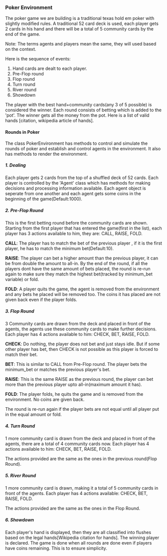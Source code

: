 ### Poker Environment


The poker game we are building is a traditional texas hold em poker with slightly modified rules. A traditional 52 card deck is used, each player gets 2 cards in his hand and there will be a total of 5 community cards by the end of the game. 

Note: The terms agents and players mean the same, they will used based on the context.

Here is the sequence of events:

1. Hand cards are dealt to each player.
2. Pre-Flop round
3. Flop round
4. Turn round
5. River round
6. Showdown

The player with the best hand+community cards(any 3 of 5 possible) is considered the winner. Each round consists of betting which is added to the 'pot'. The winner gets all the money from the pot. Here is a list of valid hands [citation, wikipedia article of hands].

#### Rounds in Poker

The class PokerEnvironment has methods to control and simulate the rounds of poker and establish and control agents in the environment. It also has methods to render the environment. 


##### 1. Dealing

Each player gets 2 cards from the top of a shuffled deck of 52 cards. Each player is controlled by the 'Agent' class which has methods for making decisions and processing information available. Each agent object is seperate from one another and each agent gets some coins in the beginning of the game(Default:1000).

##### 2. Pre-Flop Round

This is the first betting round before the community cards are shown. Starting from the first player that has entered the game(first in the list), each player has 3 actions available to him, they are: CALL, RAISE, FOLD.

**CALL**: The player has to match the bet of the previous player , if it is the first player, he has to match the minimum bet(Default:10).

**RAISE**: The player can bet a higher amount than the previous player, it can be from double the amount to all-in.
By the end of the round, if all the players dont have the same amount of bets placed, the round is re-run again to make sure they match the highest bet(tracked by minimum_bet variable) or fold.

**FOLD**: A player quits the game, the agent is removed from the environment and any bets he placed will be removed too. The coins it has placed are not given back even if the player folds.

##### 3. Flop Round

3 Community cards are drawn from the deck and placed in front of the agents, the agents use these community cards to make further decisions. Each player has 4 actions available to him: CHECK, BET, RAISE, FOLD.

**CHECK**: Do nothing, the player does not bet and just stays idle. But if some other player has bet, then CHECK is not possible as this player is forced to match their bet.

**BET**: This is similar to CALL from Pre-Flop round. The player bets the minimum_bet or matches the previous player's bet.

**RAISE**: This is the same RAISE as the previous round, the player can bet more than the previous player upto all-in(maximum amount it has).

**FOLD**: The player folds, he quits the game and is removed from the environment. No coins are given back.

The round is re-run again if the player bets are not equal until all player put in the equal amount or fold.

##### 4. Turn Round

1 more community card is drawn from the deck and placed in front of the agents, there are a total of 4 community cards now. Each player has 4 actions available to him: CHECK, BET, RAISE, FOLD.

The actions provided are the same as the ones in the previous round(Flop Round). 

##### 5. River Round

1 more community card is drawn, making it a total of 5 community cards in front of the agents. Each player has 4 actions available: CHECK, BET, RAISE, FOLD.

The actions provided are the same as the ones in the Flop Round.

##### 6. Showdown

Each player's hand is displayed, then they are all classified into flushes based on the legal hands[Wikipedia citation for hands].
The winning player is declared.
The game is done when all rounds are done even if players have coins remaining. This is to ensure simplicity.



















